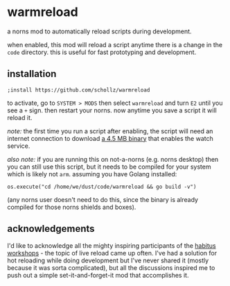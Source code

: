 # warmreload

a norns mod to automatically reload scripts during development.

when enabled, this mod will reload a script anytime there is a change in the `code` directory. this is useful for fast prototyping and development. 

## installation

```
;install https://github.com/schollz/warmreload
```



to activate, go to `SYSTEM > MODS` then select `warmreload` and turn `E2` until you  see a `+` sign. then restart your norns. now anytime you save a script it will reload it.

_note:_ the first time you run a script after enabling, the script will need an internet connection to download [a 4.5 MB binary](https://github.com/schollz/warmreload/releases/tag/v0.1.0) that enables the watch service.

_also note:_ if you are running this on not-a-norns (e.g. norns desktop) then you can still use this script, but it needs to be compiled for your system which is likely not `arm`. assuming you have Golang installed:

```
os.execute("cd /home/we/dust/code/warmreload && go build -v")
```

(any norns user doesn't need to do this, since the binary is already compiled for those norns shields and boxes).
## acknowledgements

I'd like to acknowledge all the mighty inspiring participants of the [habitus](https://llllllll.co/t/stockholm-norns-habitus-workshop-august-12-13-2023/62917) [workshops](https://llllllll.co/t/berlin-norns-habitus-workshop-august-3-4-5-6-2023/62286) - the topic of live reload came up often. I've had a solution for hot reloading while doing development but I've never shared it (mostly because it was sorta complicated), but all the discussions inspired me to push out a simple set-it-and-forget-it mod that accomplishes it.

